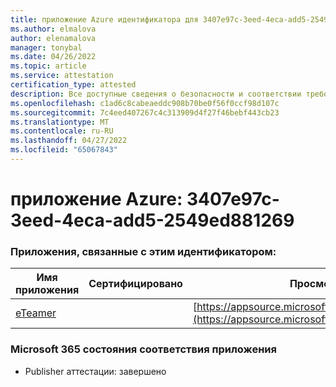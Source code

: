 ```yaml
---
title: приложение Azure идентификатора для 3407e97c-3eed-4eca-add5-2549ed881269
ms.author: elmalova
author: elenamalova
manager: tonybal
ms.date: 04/26/2022
ms.topic: article
ms.service: attestation
certification_type: attested
description: Все доступные сведения о безопасности и соответствии требованиям для 3407e97c-3eed-4eca-add5-2549ed881269.
ms.openlocfilehash: c1ad6c8cabeaeddc908b70be0f56f0ccf98d107c
ms.sourcegitcommit: 7c4eed407267c4c313909d4f27f46bebf443cb23
ms.translationtype: MT
ms.contentlocale: ru-RU
ms.lasthandoff: 04/27/2022
ms.locfileid: "65067843"
---
```

# <a name="azure-app-id-3407e97c-3eed-4eca-add5-2549ed881269"></a>приложение Azure: 3407e97c-3eed-4eca-add5-2549ed881269


### <a name="apps-associated-with-this-id"></a>Приложения, связанные с этим идентификатором:
| **Имя приложения** | **Сертифицировано** | **Просмотр в AppSource** |
|--------------|---------------|-----------------------|
| [eTeamer](../forward/WA200001621.md) |  | [https://appsource.microsoft.com/product/office/WA200001621](https://appsource.microsoft.com/product/office/WA200001621) |

### <a name="microsoft-365-app-compliance-status"></a>Microsoft 365 состояния соответствия приложения
- Publisher аттестации: завершено

